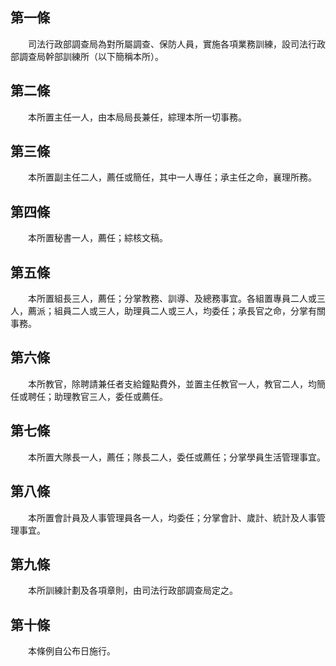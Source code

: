 第一條 
-------
　　司法行政部調查局為對所屬調查、保防人員，實施各項業務訓練，設司法行政部調查局幹部訓練所（以下簡稱本所）。  


第二條 
-------
　　本所置主任一人，由本局局長兼任，綜理本所一切事務。  


第三條 
-------
　　本所置副主任二人，薦任或簡任，其中一人專任；承主任之命，襄理所務。  


第四條 
-------
　　本所置秘書一人，薦任；綜核文稿。  


第五條 
-------
　　本所置組長三人，薦任；分掌教務、訓導、及總務事宜。各組置專員二人或三人，薦派；組員二人或三人，助理員二人或三人，均委任；承長官之命，分掌有關事務。  


第六條 
-------
　　本所教官，除聘請兼任者支給鐘點費外，並置主任教官一人，教官二人，均簡任或聘任；助理教官三人，委任或薦任。  


第七條 
-------
　　本所置大隊長一人，薦任；隊長二人，委任或薦任；分掌學員生活管理事宜。  


第八條 
-------
　　本所置會計員及人事管理員各一人，均委任；分掌會計、歲計、統計及人事管理事宜。  


第九條 
-------
　　本所訓練計劃及各項章則，由司法行政部調查局定之。  


第十條 
-------
　　本條例自公布日施行。